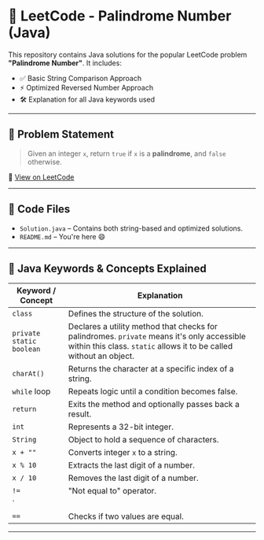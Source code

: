 # 🧠 LeetCode - Palindrome Number (Java)

This repository contains Java solutions for the popular LeetCode problem **"Palindrome Number"**. It includes:

- ✅ Basic String Comparison Approach
- ⚡ Optimized Reversed Number Approach
- 🛠️ Explanation for all Java keywords used

---

## 🚀 Problem Statement

> Given an integer `x`, return `true` if `x` is a **palindrome**, and `false` otherwise.

🔗 [View on LeetCode](https://leetcode.com/problems/palindrome-number/)

---

## 📄 Code Files

- `Solution.java` – Contains both string-based and optimized solutions.
- `README.md` – You're here 😄

---

## 🔑 Java Keywords & Concepts Explained

| Keyword / Concept     | Explanation |
|------------------------|-------------|
| `class`                | Defines the structure of the solution. |
| `private static boolean` | Declares a utility method that checks for palindromes. `private` means it's only accessible within this class. `static` allows it to be called without an object. |
| `charAt()`             | Returns the character at a specific index of a string. |
| `while` loop           | Repeats logic until a condition becomes false. |
| `return`               | Exits the method and optionally passes back a result. |
| `int`                  | Represents a 32-bit integer. |
| `String`               | Object to hold a sequence of characters. |
| `x + ""`               | Converts integer `x` to a string. |
| `x % 10`               | Extracts the last digit of a number. |
| `x / 10`               | Removes the last digit of a number. |
| `!=`                   | "Not equal to" operator. |
| `||`                   | Logical OR operator. |
| `==`                   | Checks if two values are equal. |

---
